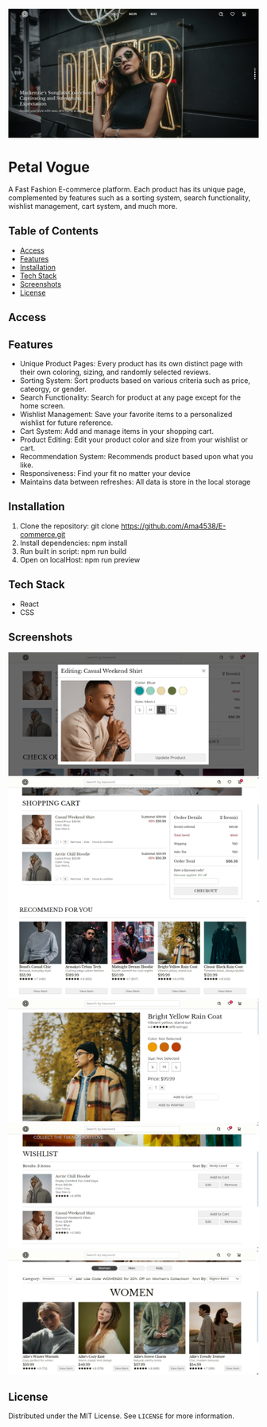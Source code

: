 ![Default Screenshot](image/screenshot.jpg)

# Petal Vogue 
A Fast Fashion E-commerce platform. Each product has its unique page, complemented by features such as a sorting system, search functionality, wishlist management, cart system, and much more.

## Table of Contents
- [Access](#Access)
- [Features](#features)
- [Installation](#installation)
- [Tech Stack](#tech-stack)
- [Screenshots](#Screenshots)
- [License](#license)

## Access


## Features
- Unique Product Pages: Every product has its own distinct page with their own coloring, sizing, and randomly selected reviews.
- Sorting System: Sort products based on various criteria such as price, cateorgy, or gender.
- Search Functionality: Search for product at any page except for the home screen.
- Wishlist Management: Save your favorite items to a personalized wishlist for future reference.
- Cart System: Add and manage items in your shopping cart.
- Product Editing: Edit your product color and size from your wishlist or cart.
- Recommendation System: Recommends product based upon what you like.
- Responsiveness: Find your fit no matter your device
- Maintains data between refreshes: All data is store in the local storage

## Installation
1. Clone the repository: git clone https://github.com/Ama4538/E-commerce.git
2. Install dependencies: npm install
3. Run built in script: npm run build
4. Open on localHost: npm run preview

## Tech Stack
- React
- CSS

## Screenshots
![Edit Page](image/edit.png)
![Cart Page ](image/cart.png)
![Recommendation](image/recommendation.png)
![Product Page](image/product.png)
![Wishlist Page](image/wishlist.png)
![Search Page](image/search.png)

## License
Distributed under the MIT License. See `LICENSE` for more information.